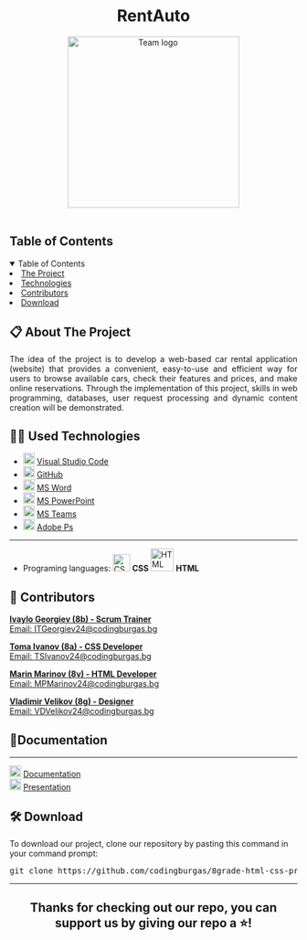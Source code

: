 <h1 align="center"> RentAuto </h1>
<div align="center">
<img src = "https://github.com/user-attachments/assets/dd320590-49fe-438b-ba15-e2f8171819bd" width = "300" alt = "Team logo" />
</div>
 
<br>
<!-- TABLE OF CONTENTS -->
<h2 id="table-of-contents">Table of Contents</h2>
<details open="open">
<summary>Table of Contents</summary>
<li><a href="#about-the-project">  The Project</a></li>
<li><a href="#used-technologies">  Technologies</a></li>
<li><a href="#contributors">   Contributors</a></li>
<li><a href="#download">    Download</a></li>
</details>

 
 
 
    
<!-- ABOUT THE PROJECT -->
<h2 id="about-the-project"> 📋 About The Project</h2>
<p align="justify">
The idea of the project is to develop a web-based car rental application (website) that provides a convenient, easy-to-use and efficient way for users to browse available cars, check their features and prices, and make online reservations. Through the implementation of this project, skills in web programming, databases, user request processing and dynamic content creation will be demonstrated. 
</p>

 
    
 
 
  
</details>
</td></tr></table>
<p></p>

## 🧑‍💻 Used Technologies
- <img src="https://images-eds-ssl.xboxlive.com/image?url=4rt9.lXDC4H_93laV1_eHHFT949fUipzkiFOBH3fAiZZUCdYojwUyX2aTonS1aIwMrx6NUIsHfUHSLzjGJFxxj7kCzMIlSC20SNjaJf9GmG15ocnF.zbBRgxMSlB7Ejh6FbgNzxLvZOoW7N3ML56fn3m5Z4MO.M8pYrCFVKIhqM-&format=source" width="20" alt="Visual Studio Code"> <a href="https://code.visualstudio.com/">Visual Studio Code</a>
- <img src="https://upload.wikimedia.org/wikipedia/commons/9/91/Octicons-mark-github.svg" width="20" alt="GitHub Logo"> <a href="https://github.com/">GitHub</a>
- <img src="https://upload.wikimedia.org/wikipedia/commons/thumb/f/fd/Microsoft_Office_Word_%282019%E2%80%93present%29.svg/2203px-Microsoft_Office_Word_%282019%E2%80%93present%29.svg.png" width="20" alt="MS Word Logo"> <a href="https://en.wikipedia.org/wiki/Microsoft_Word">MS Word</a>
- <img src="https://upload.wikimedia.org/wikipedia/commons/3/3b/Microsoft_PowerPoint_Logo.png" width="20" alt="MS PowerPoint Logo"> <a href="https://bg.wikipedia.org/wiki/Microsoft_PowerPoint">MS PowerPoint</a>
- <img src="https://upload.wikimedia.org/wikipedia/commons/thumb/c/c9/Microsoft_Office_Teams_%282018%E2%80%93present%29.svg/2203px-Microsoft_Office_Teams_%282018%E2%80%93present%29.svg.png" width="20" alt="MS Teams Logo"> <a href="https://www.microsoft.com/en-us/microsoft-teams/group-chat-software">MS Teams</a>
- <img src="https://github.com/user-attachments/assets/d510c4ce-e38e-46c6-b34e-ef4cf9e84a3f" width="20" alt="Ps logo"> <a href="https://www.adobe.com/bg/products/photoshop/landpa.html?mv=search&mv=search&mv2=paidsearch&sdid=2XBSBWBF&ef_id=CjwKCAjwuIbBBhBvEiwAsNypvVThcYXKD_J4m32w4UVvRPW7FMUbBzlWg5uUo4_9rihPIgeilNICRRoCznQQAvD_BwE:G:s&s_kwcid=AL!3085!3!717270099795!e!!g!!adobe%20photoshop!11094666654!111526147649&gad_source=1&gad_campaignid=11094666654&gbraid=0AAAAADraYsIqmi5thiyxCU7CsZdZHTE3x&gclid=CjwKCAjwuIbBBhBvEiwAsNypvVThcYXKD_J4m32w4UVvRPW7FMUbBzlWg5uUo4_9rihPIgeilNICRRoCznQQAvD_BwE">Adobe Ps</a>
-----------------------------------------------------------------------------------------------------------------------------------
- Programing languages:  <img src="https://coryrylan.com/assets/images/posts/types/css.svg" width="30" alt="CSS Logo"> <b>CSS</b> <img src="https://kinsta.com/wp-content/uploads/2021/03/HTML-5-Badge-Logo.png" width="40" alt="HTML logo"> <b>HTML</b>

 
    
<!-- CONTRIBUTORS -->
<h2 id="contributors">👥 Contributors</h2>
<p>
 
<b><a href="https://github.com/ITGeorgiev24">Ivaylo Georgiev (8b) - Scrum Trainer</b> 
<br>
Email: ITGeorgiev24@codingburgas.bg
 
<b><a href="https://github.com/TSIvanov24">Toma Ivanov (8a) - CSS Developer</b> 
<br>
Email: TSIvanov24@codingburgas.bg
 
<b><a href="https://github.com/MPMarinov24">Marin Marinov (8v) - HTML Developer</b> 
<br>
Email: MPMarinov24@codingburgas.bg
 
<b><a href="https://github.com/VDVelikov24">Vladimir Velikov (8g) - Designer</b> 
<br>
Email: VDVelikov24@codingburgas.bg
 
<h2>📁Documentation</h2>    
<hr>
 
<img src="https://upload.wikimedia.org/wikipedia/commons/thumb/f/fd/Microsoft_Office_Word_%282019%E2%80%93present%29.svg/2203px-Microsoft_Office_Word_%282019%E2%80%93present%29.svg.png" width="20" alt="MS Word Logo"> <a href="">Documentation</a>
<br>
<img src="https://upload.wikimedia.org/wikipedia/commons/3/3b/Microsoft_PowerPoint_Logo.png" width="20" alt="MS PowerPoint Logo"> <a href="https://codingburgas-my.sharepoint.com/:p:/g/personal/itgeorgiev24_codingburgas_bg/EeHfh8nWJqVFuYomrSZx2yABWKDCaFK60njXfRvQn4qz-A?rtime=DHxPSHmR3Ug">Presentation</a>
<br>
 
</p>
<h2>🛠️ Download</h2>
<p>To download our project, clone our repository by pasting this command in your command prompt:</p>
<pre align="center">git clone https://github.com/codingburgas/8grade-html-css-project-rentauto.git</pre>
 
<hr>
 
<h2 align="center">Thanks for checking out our repo, you can support us by giving our repo a ⭐️!</h2>
